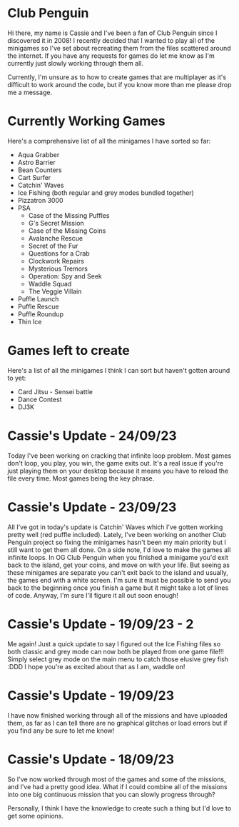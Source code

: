 # Club Penguin
Hi there, my name is Cassie and I've been a fan of Club Penguin since I discovered it in 2008! I recently decided that I wanted to play all of the minigames so I've set about recreating them from the files scattered around the internet. If you have any requests for games do let me know as I'm currently just slowly working through them all.

Currently, I'm unsure as to how to create games that are multiplayer as it's difficult to work around the code, but if you know more than me please drop me a message.

# Currently Working Games
Here's a comprehensive list of all the minigames I have sorted so far:
 * Aqua Grabber
 * Astro Barrier
 * Bean Counters
 * Cart Surfer
 * Catchin' Waves
 * Ice Fishing (both regular and grey modes bundled together)
 * Pizzatron 3000
 * PSA
   * Case of the Missing Puffles
   * G's Secret Mission
   * Case of the Missing Coins
   * Avalanche Rescue
   * Secret of the Fur
   * Questions for a Crab
   * Clockwork Repairs
   * Mysterious Tremors
   * Operation: Spy and Seek
   * Waddle Squad
   * The Veggie Villain
 * Puffle Launch
 * Puffle Rescue
 * Puffle Roundup
 * Thin Ice

# Games left to create
Here's a list of all the minigames I think I can sort but haven't gotten around to yet:
 * Card Jitsu - Sensei battle
 * Dance Contest
 * DJ3K

# Cassie's Update - 24/09/23
Today I've been working on cracking that infinite loop problem. Most games don't loop, you play, you win, the game exits out. It's a real issue if you're just playing them on your desktop because it means you have to reload the file every time. Most games being the key phrase.


# Cassie's Update - 23/09/23
All I've got in today's update is Catchin' Waves which I've gotten working pretty well (red puffle included). Lately, I've been working on another Club Penguin project so fixing the minigames hasn't been my main priority but I still want to get them all done. On a side note, I'd love to make the games all infinite loops. In OG Club Penguin when you finished a minigame you'd exit back to the island, get your coins, and move on with your life. But seeing as these minigames are separate you can't exit back to the island and usually, the games end with a white screen. I'm sure it must be possible to send you back to the beginning once you finish a game but it might take a lot of lines of code.
Anyway, I'm sure I'll figure it all out soon enough!

# Cassie's Update - 19/09/23 - 2
Me again! Just a quick update to say I figured out the Ice Fishing files so both classic and grey mode can now both be played from one game file!!! Simply select grey mode on the main menu to catch those elusive grey fish :DDD I hope you're as excited about that as I am, waddle on!

# Cassie's Update - 19/09/23
I have now finished working through all of the missions and have uploaded them, as far as I can tell there are no graphical glitches or load errors but if you find any be sure to let me know!

# Cassie's Update - 18/09/23
So I've now worked through most of the games and some of the missions, and I've had a pretty good idea. What if I could combine all of the missions into one big continuous mission that you can slowly progress through?

Personally, I think I have the knowledge to create such a thing but I'd love to get some opinions.
